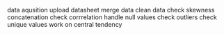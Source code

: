 data aqusition
upload datasheet
merge data
clean data
check skewness
concatenation
check corrrelation
handle null values
check outliers
check unique values
work on central tendency
